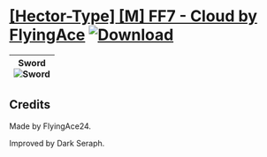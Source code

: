 # [\[Hector-Type\] \[M\] FF7 - Cloud by FlyingAce](https://git.io/JisM8) [![Download](https://img.shields.io/badge/Download--red?style=social&logo=github)](https://git.io/JisyL)

| <b>Sword</b><br/><img alt="Sword" src="https://git.io/Jisi0"/> |
| :---: |

## Credits

Made by FlyingAce24.

Improved by Dark Seraph.

